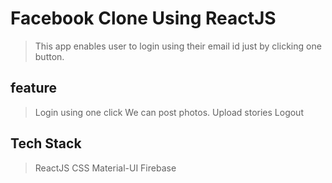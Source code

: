 # Facebook Clone Using ReactJS

> This app enables user to login using their email id just by clicking one button.

## feature

> Login using one click
> We can post photos.
> Upload stories
> Logout

## Tech Stack

> ReactJS
> CSS
> Material-UI
> Firebase
